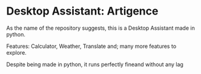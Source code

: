 # Desktop Assistant: Artigence
As the name of the repository suggests, this is a Desktop Assistant made in python.

Features: 
Calculator, 
Weather, 
Translate and;
many more features to explore.

Despite being made in python, it runs perfectly fineand without any lag
